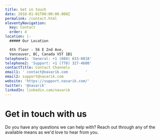 ```yaml
---
title: Get in touch
date: 2018-01-01T00:00:00.000Z
permalink: /contact.html
eleventyNavigation:
  key: Contact
  order: 4
location: |-
  ##### Our Location

  4th floor - 56 E 2nd Ave,
  Vancouver, BC, Canada V5T 1B1
telephone1: 'General: +1 (604) 633-0018'
telephone2: 'Support: +1 (778) 327-4600'
contactTitle: Contact Channels
email1: ' contact@navarik.com        '
email2: support@navarik.com
website: 'https://support.navarik.com/'
twitter: '@navarik'
linkedIn: linkedin.com/navarik
---
```

# Get in touch with us

Do you have any questions we can help with?
Reach out through any of the available
means as we'd love to hear from you.
